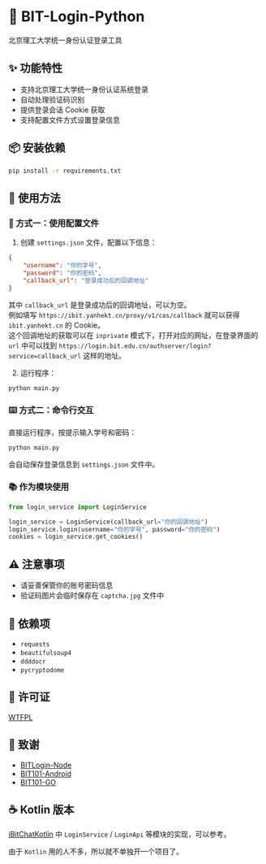 # 🔑 BIT-Login-Python

北京理工大学统一身份认证登录工具

## ✨ 功能特性

- 支持北京理工大学统一身份认证系统登录
- 自动处理验证码识别
- 提供登录会话 Cookie 获取
- 支持配置文件方式设置登录信息

## 📦 安装依赖

```bash
pip install -r requirements.txt
```

## 🚀 使用方法

### 🔧 方式一：使用配置文件

1. 创建 `settings.json` 文件，配置以下信息：
```json
{
    "username": "你的学号",
    "password": "你的密码",
    "callback_url": "登录成功后的回调地址"
}
```
其中 `callback_url` 是登录成功后的回调地址，可以为空。    
例如填写 `https://ibit.yanhekt.cn/proxy/v1/cas/callback` 就可以获得 `ibit.yanhekt.cn` 的 Cookie。  
这个回调地址的获取可以在 `inprivate` 模式下，打开对应的网址，在登录界面的 `url` 中可以找到 `https://login.bit.edu.cn/authserver/login?service=callback_url` 这样的地址。

2. 运行程序：
```bash
python main.py
```

### ⌨️ 方式二：命令行交互

直接运行程序，按提示输入学号和密码：
```bash
python main.py
```
会自动保存登录信息到 `settings.json` 文件中。

### 📚 作为模块使用

```python
from login_service import LoginService

login_service = LoginService(callback_url="你的回调地址")
login_service.login(username="你的学号", password="你的密码")
cookies = login_service.get_cookies()
```

## ⚠️ 注意事项

- 请妥善保管你的账号密码信息
- 验证码图片会临时保存在 `captcha.jpg` 文件中

## 📌 依赖项

- `requests`
- `beautifulsoup4`
- `ddddocr`
- `pycryptodome`

## 📜 许可证

[WTFPL](LICENSE)

## 🙏 致谢

- [BITLogin-Node](https://github.com/BIT-BOBH/BITLogin-Node)
- [BIT101-Android](https://github.com/BIT101-Dev/BIT101-Android)
- [BIT101-GO](https://github.com/BIT101-Dev/BIT101-GO)

## ☕ Kotlin 版本

[iBitChatKotlin](https://github.com/Ri-Nai/iBitChatKotlin/) 中 `LoginService` / `LoginApi` 等模块的实现，可以参考。

由于 `Kotlin` 用的人不多，所以就不单独开一个项目了。
